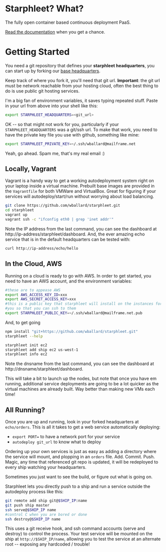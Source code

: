 # Starphleet? What?
The fully open container based continuous deployment PaaS.

[Read the documentation](http://wballard.github.io/starphleet) when you
get a chance.

# Getting Started
You need a git repository that defines your **starphleet headquarters**,
you can start up by forking our [base
headquarters](https://github.com/wballard/starphleet.headquarters.git).

Keep track of where you fork it, you'll need that git url.
**Important**: the git url must be network reachable from your hosting
cloud, often the best thing to do is use public git hosting services.

I'm a big fan of environment variables, it saves typing repeated stuff.
Paste in your url from above into your shell like this:

```bash
export STARPHLEET_HEADQUARTERS=<git_url>
```

OK -- so that might not work for you, particularly if your
`STARPHLEET_HEADQUARTERS` was a git/ssh url. To make that work, you need
to have the private key file you use with github, something like mine:

```bash
export STARPHLEET_PRIVATE_KEY=~/.ssh/wballard@mailframe.net
```

Yeah, go ahead. Spam me, that's my real email :)

## Locally, Vagrant
Vagrant is a handy way to get a working autodeployment system right on
your laptop inside a virtual machine. Prebuilt base images are provided
in the `Vagrantfile` for both VMWare and VirtualBox. Great for figuring
if your services will autodeploy/start/run without worrying about load
balancing.

```bash
git clone https://github.com/wballard/starphleet.git
cd starphleet
vagrant up
vagrant ssh -c "ifconfig eth0 | grep 'inet addr'"
```

Note the IP address from the last command, you can see the dashboard at
http://ip-address/starphleet/dashboard. And, the ever amazing echo
service that is in the default headquarters can be tested with:

```bash
curl http://ip-address/echo/hello
```

## In the Cloud, AWS
Running on a cloud is ready to go with AWS. In order to get started, you
need to have an AWS account, and the environment variables:

```bash
#these are to appease AWS
export AWS_ACCESS_KEY_ID=xxx
export AWS_SECRET_ACCESS_KEY=xxx
#this is a public key that starphleet will install on the instances for
#you so that you can ssh to them
export STARPHLEET_PUBLIC_KEY=~/.ssh/wballard@mailframe.net.pub
```

And, to get going

```bash
npm install "git+https://github.com/wballard/starphleet.git"
starphleet --help

starphleet init ec2
starphleet add ship ec2 us-west-1
starphleet info ec2
```

Note the dnsname from the last command, you can see the dashboard at
http://dnsname/starphleet/dashboard.

This will take a bit to launch up the nodes, but note that once you have
em running, additional service deployments are going to be a lot quicker
as the virtual machines are already built. Way better than making new
VMs each time!

## All Running?
Once you are up and running, look in your forked headquarters at
`echo/orders`. This is all it takes to get a web service automatically
deploying:
* `export PORT=` to have a network port for your service
* `autodeploy git_url` to know what to deploy

Ordering up your own services is just as easy as adding a directory
where the service will mount, and plopping in an `orders` file. Add.
Commit. Push. Magic, any time that referenced git repo is updated, it
will be redeployed to every ship watching your headquarters.

Sometimes you just want to see the build, or figure out what is going on.

Starphleet lets you directly push to a ship and run a service outside
the autodeploy process like this:

```bash
git remote add ship git@$SHIP_IP:name
git push ship master
ssh serve@$SHIP_IP name
#control C when you are bored or done
ssh destroy@$SHIP_IP name
```

This uses a git receive hook, and ssh command accounts (serve and
destroy) to control the process. Your test service will be mounted on
the ship at `http://$SHIP_IP/name`, allowing you to test the service at
an alternate root -- exposing any hardcoded / trouble!
